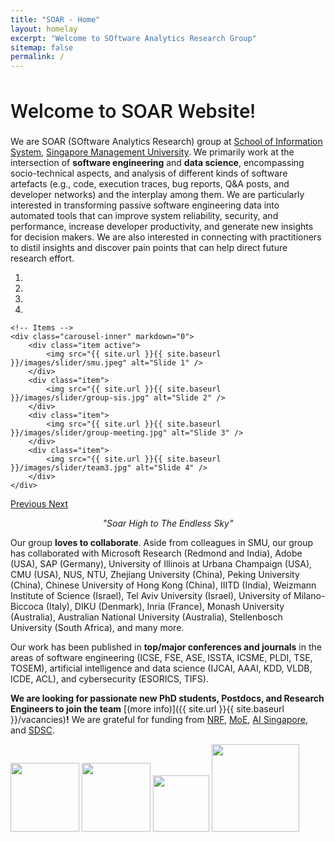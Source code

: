 ```yaml
---
title: "SOAR - Home"
layout: homelay
excerpt: "Welcome to SOftware Analytics Research Group"
sitemap: false
permalink: /
---
```


<h1 style="font-family: 'Roboto', sans-serif; font-weight: 500; font-size: 32px;">Welcome to SOAR Website!</h1>

We are SOAR (SOftware Analytics Research) group at [School of Information System](https://sis.smu.edu.sg/), [Singapore Management University](https://smu.edu.sg/). We primarily work at the intersection of **software engineering** and **data science**, encompassing socio-technical aspects, and analysis of different kinds of software artefacts (e.g., code, execution traces, bug reports, Q&A posts, and developer networks) and the interplay among them. We are particularly interested in transforming passive software engineering data into automated tools that can improve system reliability, security, and performance, increase developer productivity, and generate new insights for decision makers. We are also interested in connecting with practitioners to distil insights and discover pain points that can help direct future research effort.


<div markdown="0" id="carousel" class="carousel slide" data-ride="carousel" data-interval="5000" data-pause="hover" >
    <!-- Menu -->
    <ol class="carousel-indicators">
        <li data-target="#carousel" data-slide-to="0" class="active"></li>
        <li data-target="#carousel" data-slide-to="1"></li>
        <li data-target="#carousel" data-slide-to="2"></li>
        <li data-target="#carousel" data-slide-to="3"></li>
        <!-- <li data-target="#carousel" data-slide-to="4"></li> -->
    </ol>

    <!-- Items -->
    <div class="carousel-inner" markdown="0">
        <div class="item active">
            <img src="{{ site.url }}{{ site.baseurl }}/images/slider/smu.jpeg" alt="Slide 1" />
        </div>
        <div class="item">
            <img src="{{ site.url }}{{ site.baseurl }}/images/slider/group-sis.jpg" alt="Slide 2" />
        </div>
        <div class="item">
            <img src="{{ site.url }}{{ site.baseurl }}/images/slider/group-meeting.jpg" alt="Slide 3" />
        </div>
        <div class="item">
            <img src="{{ site.url }}{{ site.baseurl }}/images/slider/team3.jpg" alt="Slide 4" />
        </div>
    </div>
  <a class="left carousel-control" href="#carousel" role="button" data-slide="prev">
    <span class="glyphicon glyphicon-chevron-left" aria-hidden="true"></span>
    <span class="sr-only">Previous</span>
  </a>
  <a class="right carousel-control" href="#carousel" role="button" data-slide="next">
    <span class="glyphicon glyphicon-chevron-right" aria-hidden="true"></span>
    <span class="sr-only">Next</span>
  </a>
</div>

<p style="text-align:center"><i>"Soar High to The Endless Sky"</i></p>

Our group **loves to collaborate**. Aside from colleagues in SMU, our group has collaborated with Microsoft Research (Redmond and India), Adobe (USA), SAP (Germany), University of Illinois at Urbana Champaign (USA), CMU (USA), NUS, NTU, Zhejiang University (China), Peking University (China), Chinese University of Hong Kong (China), IIITD (India), Weizmann Institute of Science (Israel), Tel Aviv University (Israel), University of Milano-Biccoca (Italy), DIKU (Denmark), Inria (France), Monash University (Australia), Australian National University (Australia), Stellenbosch University (South Africa), and many more.

Our work has been published in **top/major conferences and journals** in the areas of software engineering (ICSE, FSE, ASE, ISSTA, ICSME, PLDI, TSE, TOSEM), artificial intelligence and data science (IJCAI, AAAI, KDD, VLDB, ICDE, ACL), and cybersecurity (ESORICS, TIFS).

 **We are  looking for passionate new PhD students, Postdocs, and Research Engineers to join the team** [(more info)]({{ site.url }}{{ site.baseurl }}/vacancies)**!** We are grateful for funding from [NRF](https://www.nrf.gov.sg/), [MoE](https://www.moe.gov.sg/), [AI Singapore](https://www.aisingapore.org/), and [SDSC](https://sdsc.sg/).

<div class="w-100">
  <a href="https://www.nrf.gov.sg/"><img src="{{ site.url }}{{ site.baseurl }}/images/logopic/logo_nrf_square.png" style="width: 110px" ></a>
  <a href="https://www.moe.gov.sg/"><img src="{{ site.url }}{{ site.baseurl }}/images/logopic/logo_moe.png" style="width: 110px"></a>
  <a href="https://www.aisingapore.org/"><img src="{{ site.url }}{{ site.baseurl }}/images/logopic/logo_aisgv.png" style="width: 90px"></a>
  <a href="https://sdsc.sg/"><img src="{{ site.url }}{{ site.baseurl }}/images/logopic/logo_sdsc.png" style="width: 140px"></a> 
</div>
